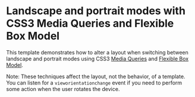 # Landscape and portrait modes with CSS3 Media Queries and Flexible Box Model 

This template demonstrates how to alter a layout when switching between landscape
and portrait modes using CSS3 [Media Queries](http://css-tricks.com/css-media-queries/) 
and [Flexible Box Model](http://www.html5rocks.com/en/tutorials/flexbox/quick/).

Note: These techniques affect the layout, not the behavior, of a template. You
can listen for a `vieworientationchange` event if you need to perform some
action when the user rotates the device.
